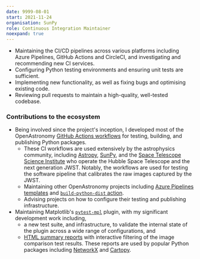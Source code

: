 ```yaml
---
date: 9999-08-01
start: 2021-11-24
organisation: SunPy
role: Continuous Integration Maintainer
noexpand: true
---
```

- Maintaining the CI/CD pipelines across various platforms including Azure Pipelines, GitHub Actions and CircleCI, and investigating and recommending new CI services.
- Configuring Python testing environments and ensuring unit tests are sufficient.
- Implementing new functionality, as well as fixing bugs and optimising existing code.
- Reviewing pull requests to maintain a high-quality, well-tested codebase.

### Contributions to the ecosystem
- Being involved since the project's inception, I developed most of the OpenAstronomy [GitHub Actions workflows](https://github.com/OpenAstronomy/github-actions-workflows) for testing, building, and publishing Python packages.
  - These CI workflows are used extensively by the astrophysics community, including [Astropy](https://github.com/astropy/astropy), [SunPy](https://github.com/sunpy/sunpy), and the [Space Telescope Science Institute](https://github.com/spacetelescope) who operate the Hubble Space Telescope and the next generation JWST. Notably, the workflows are used for testing the software pipeline that calibrates the raw images captured by the JWST.
  - Maintaining other OpenAstronomy projects including [Azure Pipelines templates](https://github.com/OpenAstronomy/azure-pipelines-templates) and [`build-python-dist` action](https://github.com/OpenAstronomy/build-python-dist).
  - Advising projects on how to configure their testing and publishing infrastructure.
- Maintaining Matplotlib's [`pytest-mpl`](https://github.com/matplotlib/pytest-mpl) plugin, with my significant development work including,
    - a new test suite, and infrastructure, to validate the internal state of the plugin across a wide range of configurations, and
    - [HTML summary reports](https://matplotlib.org/pytest-mpl/latest/sample/test_html/fig_comparison.html) with interactive filtering of the image comparison test results. These reports are used by popular Python packages including [NetworkX](https://github.com/networkx/networkx) and [Cartopy](https://github.com/SciTools/cartopy).
